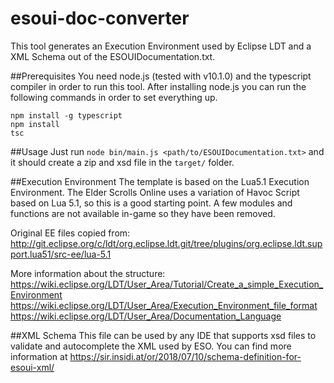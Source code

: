 # esoui-doc-converter
This tool generates an Execution Environment used by Eclipse LDT and a XML Schema out of the ESOUIDocumentation.txt.

##Prerequisites
You need node.js (tested with v10.1.0) and the typescript compiler in order to run this tool. After installing node.js you can run the following commands in order to set everything up.

```
npm install -g typescript
npm install
tsc
```

##Usage
Just run `node bin/main.js <path/to/ESOUIDocumentation.txt>` and it should create a zip and xsd file in the `target/` folder.

##Execution Environment
The template is based on the Lua5.1 Execution Environment. The Elder Scrolls Online uses a variation of Havoc Script based on Lua 5.1, so this is a good starting point.
A few modules and functions are not available in-game so they have been removed.

Original EE files copied from:
http://git.eclipse.org/c/ldt/org.eclipse.ldt.git/tree/plugins/org.eclipse.ldt.support.lua51/src-ee/lua-5.1

More information about the structure:
https://wiki.eclipse.org/LDT/User_Area/Tutorial/Create_a_simple_Execution_Environment
https://wiki.eclipse.org/LDT/User_Area/Execution_Environment_file_format
https://wiki.eclipse.org/LDT/User_Area/Documentation_Language

##XML Schema
This file can be used by any IDE that supports xsd files to validate and autocomplete the XML used by ESO. You can find more information at https://sir.insidi.at/or/2018/07/10/schema-definition-for-esoui-xml/‎

